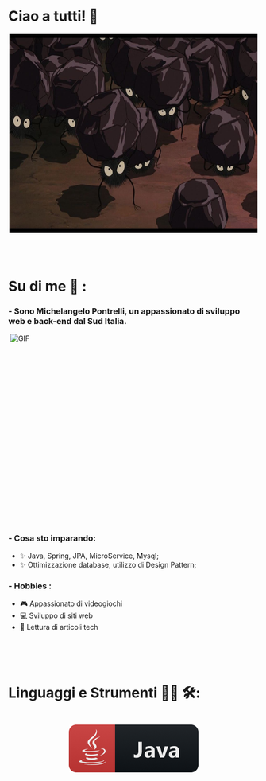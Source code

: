 
# Ciao a tutti! 👋

<div align="center">
  <img height="400" width="500" align="center"src="assets/daidai.jpeg">

</div>

</br>
</br>
</br>

# Su di me 💬 :

### - Sono Michelangelo Pontrelli, un appassionato di sviluppo web e back-end dal Sud Italia. 

<img height="400" width="500" alt="GIF" align="right" src="assets/1936.gif">

### - Cosa sto imparando:
- ✨ Java, Spring, JPA, MicroService, Mysql;
- ✨ Ottimizzazione database, utilizzo di Design Pattern;

### - Hobbies :
- 🎮 Appassionato di videogiochi
- 💻 Sviluppo di siti web
- 📖 Lettura di articoli tech

</br>
</br>
</br>

# Linguaggi e Strumenti 👨‍💻 🛠:
</br>

<div align="center">
<img src="assets/java.png">
</div>




